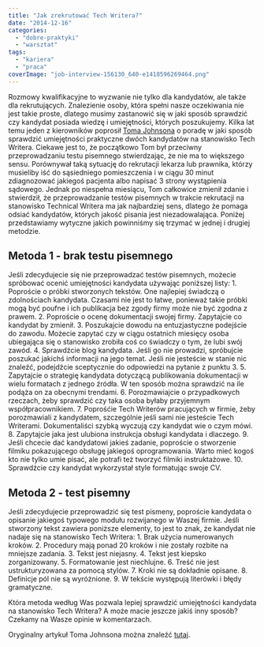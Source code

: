 ```yaml
---
title: "Jak zrekrutować Tech Writera?"
date: "2014-12-16"
categories:
  - "dobre-praktyki"
  - "warsztat"
tags:
  - "kariera"
  - "praca"
coverImage: "job-interview-156130_640-e1418596269464.png"
---
```


Rozmowy kwalifikacyjne to wyzwanie nie tylko dla kandydatów, ale także dla rekrutujących. Znalezienie osoby, która spełni nasze oczekiwania nie jest takie proste, dlatego musimy zastanowić się w jaki sposób sprawdzić czy kandydat posiada wiedzę i umiejętności, których poszukujemy. Kilka lat temu jeden z kierowników poprosił [Toma Johnsona](http://idratherbewriting.com/aboutme/) o poradę w jaki sposób sprawdzić umiejętności praktyczne dwóch kandydatów na stanowisko Tech Writera. Ciekawe jest to, że początkowo Tom był przeciwny przeprowadzaniu testu pisemnego stwierdzając, że nie ma to większego sensu. Porównywał taką sytuację do rekrutacji lekarza lub prawnika, którzy musieliby iść do sąsiedniego pomieszczenia i w ciągu 30 minut zdiagnozować jakiegoś pacjenta albo napisać 3 strony wystąpienia sądowego. Jednak po niespełna miesiącu, Tom całkowice zmienił zdanie i stwierdził, że przeprowadzanie testów pisemnych w trakcie rekrutacji na stanowisko Technical Writera ma jak najbardziej sens, dlatego że pomaga odsiać kandydatów, których jakość pisania jest niezadowalająca. Poniżej przedstawiamy wytyczne jakich powinniśmy się trzymać w jednej i drugiej metodzie.

## Metoda 1 - brak testu pisemnego

Jeśli zdecydujecie się nie przeprowadzać testów pisemnych, możecie spróbować ocenić umiejętności kandydata używając poniższej listy: 1. Poproście o próbki stworzonych tekstów. One najlepiej świadczą o zdolnościach kandydata. Czasami nie jest to łatwe, ponieważ takie próbki mogą być poufne i ich publikacja bez zgody firmy może nie być zgodna z prawem. 2. Poproście o ocenę dokumentacji swojej firmy. Zapytajcie co kandydat by zmienił. 3. Poszukajcie dowodu na entuzjastyczne podejście do zawodu. Możecie zapytać czy w ciągu ostatnich miesięcy osoba ubiegająca się o stanowisko zrobiła coś co świadczy o tym, że lubi swój zawód. 4. Sprawdźcie blog kandydata. Jeśli go nie prowadzi, spróbujcie poszukać jakichś informacji na jego temat. Jeśli nie jesteście w stanie nic znaleźć, podejdźcie sceptycznie do odpowiedzi na pytanie z punktu 3. 5. Zapytajcie o strategię kandydata dotyczącą publikowania dokumentacji w wielu formatach z jednego źródła. W ten sposób można sprawdzić na ile podąża on za obecnymi trendami. 6. Porozmawiajcie o przypadkowych rzeczach, żeby sprawdzić czy taka osoba byłaby przyjemnym współpracownikiem. 7. Poprośćie Tech Writerów pracujących w firmie, żeby porozmawiali z kandydatem, szczególnie jeśli sami nie jesteście Tech Writerami. Dokumentaliści szybką wyczują czy kandydat wie o czym mówi. 8. Zapytajcie jaka jest ulubiona instrukcja obsługi kandydata i dlaczego. 9. Jeśli chcecie dać kandydatowi jakieś zadanie, poproście o stworzenie filmiku pokazującego obsługę jakiegoś oprogramowania. Warto mieć kogoś kto nie tylko umie pisać, ale potrafi też tworzyć filmiki instruktażowe. 10. Sprawdźcie czy kandydat wykorzystał style formatując swoje CV.

## Metoda 2 - test pisemny

Jeśli zdecydujecie przeprowadzić się test pismeny, poproście kandydata o opisanie jakiegoś typowego modułu rozwijanego w Waszej firmie. Jeśli stworzony tekst zawiera poniższe elementy, to jest to znak, że kandydat nie nadaje się na stanowisko Tech Writera: 1. Brak użycia numerowanych kroków. 2. Procedury mają ponad 20 kroków i nie zostały rozbite na mniejsze zadania. 3. Tekst jest niejasny. 4. Tekst jest kiepsko zorganizowany. 5. Formatowanie jest niechlujne. 6. Treść nie jest ustrukturyzowana za pomocą stylów. 7. Kroki nie są dokładnie opisane. 8. Definicje pól nie są wyróżnione. 9. W tekście występują literówki i błędy gramatyczne.

Która metoda według Was pozwala lepiej sprawdzić umiejętności kandydata na stanowisko Tech Writera? A może macie jeszcze jakiś inny sposób? Czekamy na Wasze opinie w komentarzach.

Oryginalny artykuł Toma Johnsona można znaleźć [tutaj](http://idratherbewriting.com/2008/03/13/10-alternate-tests-for-evaluating-technical-writing-job-candidates-a-list-for-hiring-managers/).
